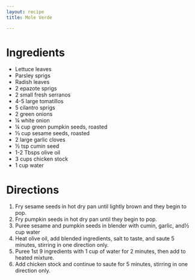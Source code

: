 ```yaml
---
layout: recipe
title: Mole Verde

---
```


# Ingredients

- Lettuce leaves
- Parsley sprigs
- Radish leaves
- 2 epazote sprigs
- 2 small fresh serranos
- 4-5 large tomatillos
- 5 cilantro sprigs
- 2 green onions
- ¼ white onion
- ¼ cup green pumpkin seeds, roasted
- ⅓ cup sesame seeds, roasted
- 2 large garlic cloves
- ½ tsp cumin seed
- 1-2 Tbsps olive oil
- 3 cups chicken stock
- 1 cup water

# Directions

1. Fry sesame seeds in hot dry pan until lightly brown and they begin to pop.
2. Fry pumpkin seeds in hot dry pan until they begin to pop.
3. Puree sesame and pumpkin seeds in blender with cumin, garlic, and½ cup water
4. Heat olive oil, add blended ingredients, salt to taste, and saute 5 minutes, stirring in one direction only.
5. Puree 1st 9 ingredients with 1 cup of water for 2 minutes, then add to heated mixture.
6. Add chicken stock and continue to saute for 5 minutes, stirring in one direction only.